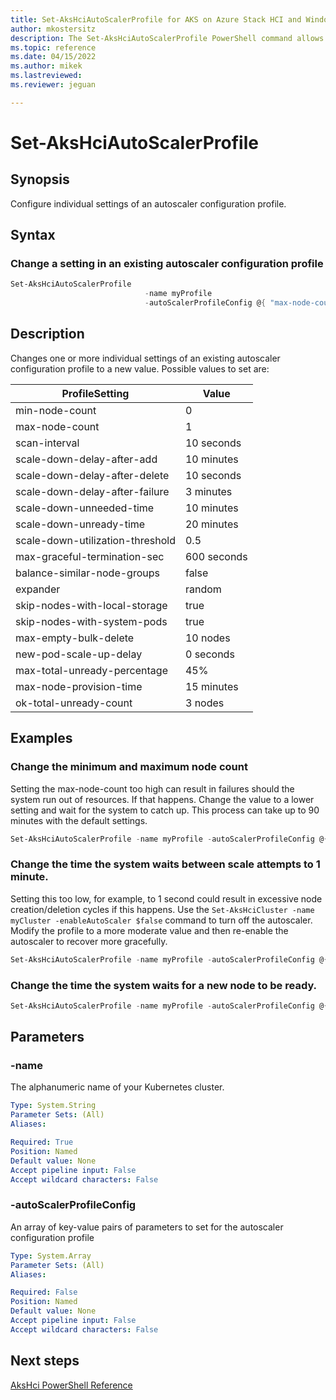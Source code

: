 ```yaml
---
title: Set-AksHciAutoScalerProfile for AKS on Azure Stack HCI and Windows Server
author: mkostersitz
description: The Set-AksHciAutoScalerProfile PowerShell command allows reconfiguration of an autoscaler configuration profile
ms.topic: reference
ms.date: 04/15/2022
ms.author: mikek 
ms.lastreviewed: 
ms.reviewer: jeguan

---
```


# Set-AksHciAutoScalerProfile

## Synopsis
Configure individual settings of an autoscaler configuration profile. 

## Syntax

### Change a setting in an existing autoscaler configuration profile
```powershell
Set-AksHciAutoScalerProfile 
                              -name myProfile 
                              -autoScalerProfileConfig @{ "max-node-count"=5; "min-node-count"=2 }
```

## Description
Changes one or more individual settings of an existing autoscaler configuration profile to a new value.
Possible values to set are:

| ProfileSetting  | Value |
| -------------- | --------- |
| min-node-count | 0 |
| max-node-count | 1 |
| scan-interval | 10 seconds |
| scale-down-delay-after-add | 10 minutes |
| scale-down-delay-after-delete | 10 seconds |
| scale-down-delay-after-failure | 3 minutes  |
| scale-down-unneeded-time | 10 minutes |
| scale-down-unready-time | 20 minutes |
| scale-down-utilization-threshold | 0.5 |
| max-graceful-termination-sec | 600 seconds |
| balance-similar-node-groups | false  |
| expander | random  |
| skip-nodes-with-local-storage | true |
| skip-nodes-with-system-pods | true  |
| max-empty-bulk-delete | 10 nodes   |
| new-pod-scale-up-delay | 0 seconds |
| max-total-unready-percentage | 45% |
| max-node-provision-time | 15 minutes  |
| ok-total-unready-count | 3 nodes  |

## Examples

### Change the minimum and maximum node count
Setting the max-node-count too high can result in failures should the system run out of resources. If that happens. Change the value to a lower setting and wait for the system to catch up. This process can take up to 90 minutes with the default settings.
```powershell
Set-AksHciAutoScalerProfile -name myProfile -autoScalerProfileConfig @{ "max-node-count"=5; "min-node-count"=2 }
```

### Change the time the system waits between scale attempts to 1 minute.
Setting this too low, for example, to 1 second could result in excessive node creation/deletion cycles if this happens. Use the `Set-AksHciCluster -name myCluster -enableAutoScaler $false` command to turn off the autoscaler. Modify the profile to a more moderate value and then re-enable the autoscaler to recover more gracefully.
```powershell
Set-AksHciAutoScalerProfile -name myProfile -autoScalerProfileConfig @{ "scan-interval"="1m" }
```

### Change the time the system waits for a new node to be ready.
```powershell
Set-AksHciAutoScalerProfile -name myProfile -autoScalerProfileConfig @{ "scan-interval"="1m" }
```
## Parameters

### -name
The alphanumeric name of your Kubernetes cluster.

```yaml
Type: System.String
Parameter Sets: (All)
Aliases:

Required: True
Position: Named
Default value: None
Accept pipeline input: False
Accept wildcard characters: False
```

### -autoScalerProfileConfig
An array of key-value pairs of parameters to set for the autoscaler configuration profile

```yaml
Type: System.Array
Parameter Sets: (All)
Aliases:

Required: False
Position: Named
Default value: None
Accept pipeline input: False
Accept wildcard characters: False
```
## Next steps

[AksHci PowerShell Reference](index.md)